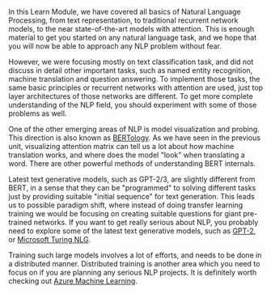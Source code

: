 In this Learn Module, we have covered all basics of Natural Language Processing, from text representation, to traditional recurrent network models, to the near state-of-the-art models with attention. This is enough material to get you started on any natural language task, and we hope that you will now be able to approach any NLP problem without fear.

However, we were focusing mostly on text classification task, and did not discuss in detail other important tasks, such as named entity recognition, machine translation and question answering. To implement those tasks, the same basic principles or recurrent networks with attention are used, just top layer architectures of those networks are different. To get more complete understanding of the NLP field, you should experiment with some of those problems as well.

One of the other emerging areas of NLP is model visualization and probing. This direction is also known as [BERTology](https://arxiv.org/abs/2002.12327). As we have seen in the previous unit, visualizing attention matrix can tell us a lot about how machine translation works, and where does the model "look" when translating a word. There are other powerful methods of understanding BERT internals.

Latest text generative models, such as GPT-2/3, are slightly different from BERT, in a sense that they can be "programmed" to solving different tasks just by providing suitable "initial sequence" for text generation. This leads us to possible paradigm shift, where instead of doing transfer learning training we would be focusing on creating suitable questions for giant pre-trained networks. If you want to get really serious about NLP, you probably need to explore some of the latest text generative models, such as [GPT-2](https://github.com/openai/gpt-2), or [Microsoft Turing NLG](https://www.microsoft.com/en-us/research/blog/turing-nlg-a-17-billion-parameter-language-model-by-microsoft/).

Training such large models involves a lot of efforts, and needs to be done in a distributed manner. Distributed training is another area which you need to focus on if you are planning any serious NLP projects. It is definitely worth checking out [Azure Machine Learning](https://docs.microsoft.com/learn/paths/build-ai-solutions-with-azure-ml-service/).